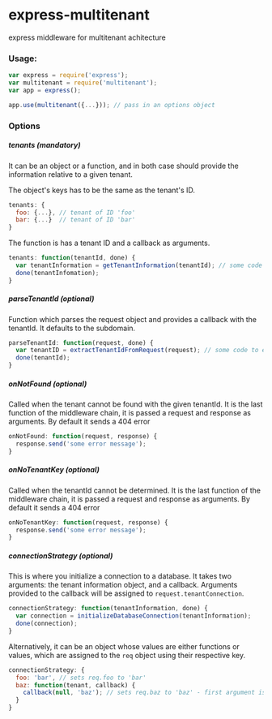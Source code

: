 express-multitenant
===================

express middleware for multitenant achitecture

### Usage:
```javascript
var express = require('express');
var multitenant = require('multitenant');
var app = express();

app.use(multitenant({...})); // pass in an options object
```

### Options

##### tenants (mandatory)
It can be an object or a function, and in both case should provide the information relative to a given tenant.

The object's keys has to be the same as the tenant's ID.
```javascript
tenants: {
  foo: {...}, // tenant of ID 'foo'
  bar: {...}  // tenant of ID 'bar'
}
```
The function is has a tenant ID and a callback as arguments.
```javascript
tenants: function(tenantId, done) {
  var tenantInformation = getTenantInformation(tenantId); // some code to load the tenant information
  done(tenantInfomation);
}
```

##### parseTenantId (optional)

Function which parses the request object and provides a callback with the tenantId. It defaults to the subdomain.
```javascript
parseTenantId: function(request, done) {
  var tenantID = extractTenantIdFromRequest(request); // some code to extract the tenantId from the request
  done(tenantId);
}
```

##### onNotFound (optional)

Called when the tenant cannot be found with the given tenantId. It is the last function of the middleware chain, it is passed a request and response as arguments. By default it sends a 404 error

```javascript
onNotFound: function(request, response) {
  response.send('some error message');
}
```

##### onNoTenantKey (optional)

Called when the tenantId cannot be determined. It is the last function of the middleware chain, it is passed a request and response as arguments. By default it sends a 404 error

```javascript
onNoTenantKey: function(request, response) {
  response.send('some error message');
}
```

##### connectionStrategy (optional)

This is where you initialize a connection to a database. It takes two arguments: the tenant information object, and a callback. Arguments provided to the callback will be assigned to `request.tenantConnection`.
```javascript
connectionStrategy: function(tenantInformation, done) {
  var connection = initializeDatabaseConnection(tenantInformation);
  done(connection);
}
```

Alternatively, it can be an object whose values are either functions or values, which are assigned to the `req` object using their respective key.

```javascript
connectionStrategy: {
  foo: 'bar', // sets req.foo to 'bar'
  baz: function(tenant, callback) {
    callback(null, 'baz'); // sets req.baz to 'baz' - first argument is an error which will propagate to next(err)
  }
}
```
